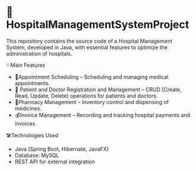 # 🏥HospitalManagementSystemProject
This repository contains the source code of a Hospital Management System, developed in Java, with essential features to optimize the administration of hospitals.

✨Main Features
 - 📅Appointment Scheduling – Scheduling and managing medical appointments.
 - 🏥 Patient and Doctor Registration and Management – ​​CRUD (Create, Read, Update, Delete) operations for patients and doctors.
 - 💊Pharmacy Management – ​​Inventory control and dispensing of medicines.
 - 💰Invoice Management – ​​Recording and tracking hospital payments and invoices

🛠️Technologies Used
 - Java (Spring Boot, Hibernate, JavaFX)
 - Database: MySQL
 - REST API for external integration
